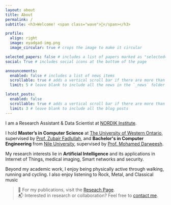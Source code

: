 ```yaml
---
layout: about
title: About
permalink: /
subtitle: <h3>Welcome! <span class="wave">👋</span></h3>

profile:
  align: right
  image: eyadgad-img.png
  image_circular: true # crops the image to make it circular

selected_papers: false # includes a list of papers marked as "selected={true}"
social: True # includes social icons at the bottom of the page

announcements:
  enabled: false # includes a list of news items
  scrollable: true # adds a vertical scroll bar if there are more than 3 news items
  limit: 5 # leave blank to include all the news in the `_news` folder

latest_posts:
  enabled: false
  scrollable: true # adds a vertical scroll bar if there are more than 3 new posts items
  limit: 3 # leave blank to include all the blog posts
---
```


I am a Research Assistant & Data Scientist at [NORDIK Institute](https://nordikinstitute.com).

I hold **Master’s in Computer Science** at [The University of Western Ontario](https://www.uwo.ca/), supervised by [Prof. Zubair Fadlullah](https://www.zfadlullah.org/home), and **Bachelor's in Computer Engineering** from [Nile University](https://www.nu.edu.eg/), supervised by [Prof. Mohamed Darweesh](https://www.nu.edu.eg/academic-staff/dr-mohamed-s-darweesh).

My research interests lie in **Artificial Intelligence** and its applications in Internet of Things, medical imaging, Smart networks and security.

Beyond my academic work, I enjoy being physically active through walking, running and cycling. I also enjoy listening to Rock, Metal, and Classical music

> 🔗 For my publications, visit the [Reseach Page](/research/).  
> 📬 Interested in research or collaboration? Feel free to [contact me](/contact).
